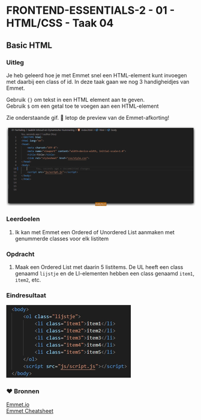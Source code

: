 # FRONTEND-ESSENTIALS-2 - 01 - HTML/CSS - Taak 04

## Basic HTML 

### Uitleg

Je heb geleerd hoe je met Emmet snel een HTML-element kunt invoegen met daarbij een class of id. In deze taak gaan we nog 3 handigheidjes van Emmet.

Gebruik `{}` om tekst in een HTML element aan te geven.  
Gebruik `$` om een getal toe te voegen aan een HTML-element

Zie onderstaande gif. :rocket: letop de preview van de Emmet-afkorting!

![Emmet inhoud en dynamische nummering](img/emmet-inhoud-nummers.gif)

### Leerdoelen

1. Ik kan met Emmet een Ordered of Unordered List aanmaken met genummerde classes voor elk listitem

### Opdracht

1. Maak een Ordered List met daarin 5 listitems. De UL heeft een class genaamd `lijstje` en de LI-elementen hebben een class genaamd `item1`, `item2`, etc. 

### Eindresultaat

![Eindresultaat](img/eindres-list.jpg)

### :heart: Bronnen

[Emmet.io](https://www.emmet.io/)  
[Emmet Cheatsheet](https://docs.emmet.io/cheat-sheet/)